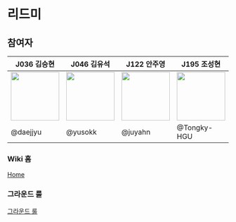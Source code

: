 # 리드미

## 참여자
|J036 김승현|J046 김유석|J122 안주영|J195 조성현|
|---|---|---|---|
|<img src="https://github.com/daejjyu.png" width="110">|<img src="https://github.com/yusokk.png" width="110">|<img src="https://github.com/juyahn.png" width="110">|<img src="https://github.com/Tongky-HGU.png" width="110">|
|@daejjyu|@yusokk|@juyahn|@Tongky-HGU|


### Wiki 홈
[Home](https://github.com/boostcampwm-2021/web08/wiki)

### 그라운드 룰
[그라운드 룰](https://github.com/boostcampwm-2021/web08/wiki/Ground-Rule)
